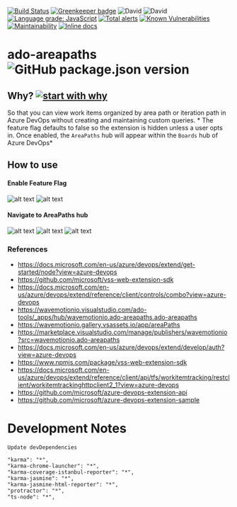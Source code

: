 [![Build Status](https://travis-ci.org/wavemotionio/ado-areapaths.svg?branch=master)](https://travis-ci.org/wavemotionio/ado-areapaths)
[![Greenkeeper badge](https://badges.greenkeeper.io/wavemotionio/ado-areapaths.svg)](https://greenkeeper.io/)
![David](https://img.shields.io/david/wavemotionio/ado-areapaths.svg)
![David](https://img.shields.io/david/dev/wavemotionio/ado-areapaths.svg)
[![Language grade: JavaScript](https://img.shields.io/lgtm/grade/javascript/g/wavemotionio/ado-areapaths.svg?logo=lgtm&logoWidth=18)](https://lgtm.com/projects/g/wavemotionio/ado-areapaths/context:javascript)
[![Total alerts](https://img.shields.io/lgtm/alerts/g/wavemotionio/ado-areapaths.svg?logo=lgtm&logoWidth=18)](https://lgtm.com/projects/g/wavemotionio/ado-areapaths/alerts/)
[![Known Vulnerabilities](https://snyk.io/test/github/wavemotionio/ado-areapaths/badge.svg?targetFile=package.json)](https://snyk.io/test/github/wavemotionio/ado-areapaths?targetFile=package.json)
[![Maintainability](https://api.codeclimate.com/v1/badges/d9e4684f0c9e34dda434/maintainability)](https://codeclimate.com/github/wavemotionio/ado-areapaths/maintainability)
[![Inline docs](http://inch-ci.org/github/wavemotionio/ado-areapaths.svg?branch=master)](http://inch-ci.org/github/wavemotionio/ado-areapaths)

# ado-areapaths ![GitHub package.json version](https://img.shields.io/github/package-json/v/wavemotionio/ado-areapaths.svg)

## Why? [![start with why](https://img.shields.io/badge/start%20with-why%3F-brightgreen.svg?style=flat)](https://github.com/wavemotionio/ado-areapaths/issues)
So that you can view work items organized by area path or iteration path in Azure DevOps without creating and maintaining custom queries. * The feature flag defaults to false so the extension is hidden unless a user opts in. Once enabled, the `AreaPaths` hub will appear within the `Boards` hub of Azure DevOps*

## How to use
#### Enable Feature Flag
![alt text](https://github.com/wavemotionio/ado-areapaths/raw/master/docs/1-turn-on-feature-flag-step1.png "1-turn-on-feature-flag-step1")
![alt text](https://github.com/wavemotionio/ado-areapaths/raw/master/docs/2-turn-on-feature-flag-step2.png "1-turn-on-feature-flag-step2")
#### Navigate to AreaPaths hub
![alt text](https://github.com/wavemotionio/ado-areapaths/raw/master/docs/1-area-paths-tree.png "1-area-paths-tree")
![alt text](https://github.com/wavemotionio/ado-areapaths/raw/master/docs/2-backlog-viewer.png "2-backlog-viewer")
![alt text](https://github.com/wavemotionio/ado-areapaths/raw/master/docs/3-backlog-view-expanded.png "3-backlog-view-expanded")

### References
- https://docs.microsoft.com/en-us/azure/devops/extend/get-started/node?view=azure-devops
- https://github.com/microsoft/vss-web-extension-sdk
- https://docs.microsoft.com/en-us/azure/devops/extend/reference/client/controls/combo?view=azure-devops
- https://wavemotionio.visualstudio.com/ado-tools/_apps/hub/wavemotionio.ado-areapaths.ado-areapaths
- https://wavemotionio.gallery.vsassets.io/app/areaPaths
- https://marketplace.visualstudio.com/manage/publishers/wavemotionio?src=wavemotionio.ado-areapaths
- https://docs.microsoft.com/en-us/azure/devops/extend/develop/auth?view=azure-devops
- https://www.npmjs.com/package/vss-web-extension-sdk
- https://docs.microsoft.com/en-us/azure/devops/extend/reference/client/api/tfs/workitemtracking/restclient/workitemtrackinghttpclient2_1?view=azure-devops
- https://github.com/microsoft/azure-devops-extension-api
- https://github.com/microsoft/azure-devops-extension-sample

# Development Notes

```
Update devDependencies

"karma": "*",
"karma-chrome-launcher": "*",
"karma-coverage-istanbul-reporter": "*",
"karma-jasmine": "*",
"karma-jasmine-html-reporter": "*",
"protractor": "*",
"ts-node": "*",
```